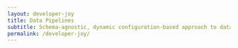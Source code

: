 ```yaml
---
layout: developer-joy
title: Data Pipelines
subtitle: Schema-agnostic, dynamic configuration-based approach to data delivery at scale. No service disruption to any changes
permalink: /developer-joy/
---
```

